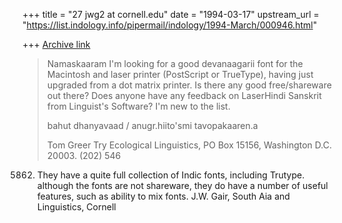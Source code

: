 +++
title = "27 jwg2 at cornell.edu"
date = "1994-03-17"
upstream_url = "https://list.indology.info/pipermail/indology/1994-March/000946.html"

+++
[Archive link](https://list.indology.info/pipermail/indology/1994-March/000946.html)

>Namaskaaram
>I'm looking for a good devanaagarii font for the Macintosh and laser printer
>(PostScript or TrueType), having just upgraded from a dot matrix printer.  Is
>there any good free/shareware out there?  Does anyone have any feedback on
>LaserHindi Sanskrit from Linguist's Software?  I'm new to the list.
>
>bahut dhanyavaad / anugr.hiito'smi tavopakaaren.a
>
>Tom Greer
Try Ecological Linguistics, PO Box 15156, Washington D.C. 20003. (202) 546
5862. They have a quite full collection of Indic fonts, including Trutype.
although the  fonts  are not shareware, they do have a number of useful
features, such as ability to mix fonts.
        J.W. Gair, South Aia and Linguistics, Cornell
> 






